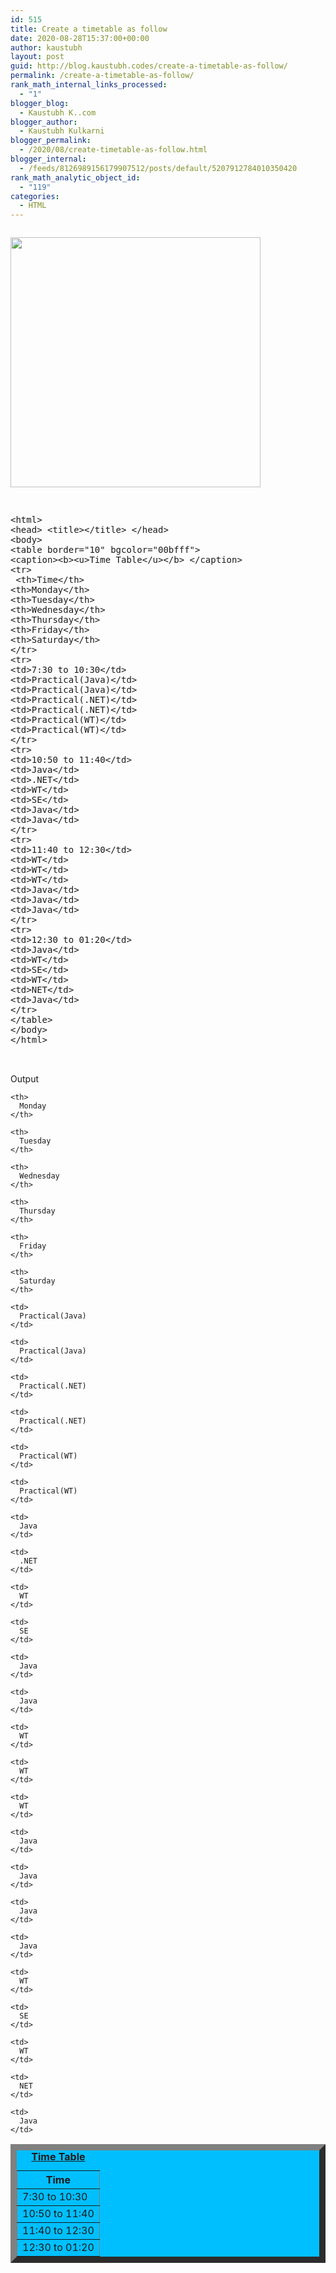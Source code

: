 ```yaml
---
id: 515
title: Create a timetable as follow
date: 2020-08-28T15:37:00+00:00
author: kaustubh
layout: post
guid: http://blog.kaustubh.codes/create-a-timetable-as-follow/
permalink: /create-a-timetable-as-follow/
rank_math_internal_links_processed:
  - "1"
blogger_blog:
  - Kaustubh K..com
blogger_author:
  - Kaustubh Kulkarni
blogger_permalink:
  - /2020/08/create-timetable-as-follow.html
blogger_internal:
  - /feeds/8126989156179907512/posts/default/5207912784010350420
rank_math_analytic_object_id:
  - "119"
categories:
  - HTML
---
```

<div style="clear: both;">
  <a href="https://1.bp.blogspot.com/-qK3zcfQcmN8/X0kkHmxMXQI/AAAAAAAAfhQ/XNWq6BZGLgMZqNkkbC7c6PSsjG__wQm4wCLcBGAsYHQ/s693/1.png" style="display: block; padding: 1em 0; text-align: none;"><img alt="" border="0" width="400" data-original-height="182" data-original-width="693" src="https://1.bp.blogspot.com/-qK3zcfQcmN8/X0kkHmxMXQI/AAAAAAAAfhQ/XNWq6BZGLgMZqNkkbC7c6PSsjG__wQm4wCLcBGAsYHQ/s400/1.png" /></a>
</div>

<pre><br />&lt;html><br />&lt;head> &lt;title>&lt;/title> &lt;/head><br />&lt;body><br />&lt;table border="10" bgcolor="00bfff"><br />&lt;caption>&lt;b>&lt;u>Time Table&lt;/u>&lt;/b> &lt;/caption><br />&lt;tr><br /> &lt;th>Time&lt;/th><br />&lt;th>Monday&lt;/th><br />&lt;th>Tuesday&lt;/th><br />&lt;th>Wednesday&lt;/th><br />&lt;th>Thursday&lt;/th><br />&lt;th>Friday&lt;/th><br />&lt;th>Saturday&lt;/th><br />&lt;/tr><br />&lt;tr><br />&lt;td>7:30 to 10:30&lt;/td><br />&lt;td>Practical(Java)&lt;/td><br />&lt;td>Practical(Java)&lt;/td><br />&lt;td>Practical(.NET)&lt;/td><br />&lt;td>Practical(.NET)&lt;/td><br />&lt;td>Practical(WT)&lt;/td><br />&lt;td>Practical(WT)&lt;/td><br />&lt;/tr><br />&lt;tr><br />&lt;td>10:50 to 11:40&lt;/td><br />&lt;td>Java&lt;/td><br />&lt;td>.NET&lt;/td><br />&lt;td>WT&lt;/td><br />&lt;td>SE&lt;/td><br />&lt;td>Java&lt;/td><br />&lt;td>Java&lt;/td><br />&lt;/tr><br />&lt;tr><br />&lt;td>11:40 to 12:30&lt;/td><br />&lt;td>WT&lt;/td><br />&lt;td>WT&lt;/td><br />&lt;td>WT&lt;/td><br />&lt;td>Java&lt;/td><br />&lt;td>Java&lt;/td><br />&lt;td>Java&lt;/td><br />&lt;/tr><br />&lt;tr><br />&lt;td>12:30 to 01:20&lt;/td><br />&lt;td>Java&lt;/td><br />&lt;td>WT&lt;/td><br />&lt;td>SE&lt;/td><br />&lt;td>WT&lt;/td><br />&lt;td>NET&lt;/td><br />&lt;td>Java&lt;/td><br />&lt;/tr><br />&lt;/table><br />&lt;/body><br />&lt;/html><br /><br /><br /></pre>

Output 

<table border="10" bgcolor="00bfff">
  <caption><b><u>Time Table</u></b> </caption> 
  
  <tr>
    <th>
      Time
    </th>
    
    <th>
      Monday
    </th>
    
    <th>
      Tuesday
    </th>
    
    <th>
      Wednesday
    </th>
    
    <th>
      Thursday
    </th>
    
    <th>
      Friday
    </th>
    
    <th>
      Saturday
    </th>
  </tr>
  
  <tr>
    <td>
      7:30 to 10:30
    </td>
    
    <td>
      Practical(Java)
    </td>
    
    <td>
      Practical(Java)
    </td>
    
    <td>
      Practical(.NET)
    </td>
    
    <td>
      Practical(.NET)
    </td>
    
    <td>
      Practical(WT)
    </td>
    
    <td>
      Practical(WT)
    </td>
  </tr>
  
  <tr>
    <td>
      10:50 to 11:40
    </td>
    
    <td>
      Java
    </td>
    
    <td>
      .NET
    </td>
    
    <td>
      WT
    </td>
    
    <td>
      SE
    </td>
    
    <td>
      Java
    </td>
    
    <td>
      Java
    </td>
  </tr>
  
  <tr>
    <td>
      11:40 to 12:30
    </td>
    
    <td>
      WT
    </td>
    
    <td>
      WT
    </td>
    
    <td>
      WT
    </td>
    
    <td>
      Java
    </td>
    
    <td>
      Java
    </td>
    
    <td>
      Java
    </td>
  </tr>
  
  <tr>
    <td>
      12:30 to 01:20
    </td>
    
    <td>
      Java
    </td>
    
    <td>
      WT
    </td>
    
    <td>
      SE
    </td>
    
    <td>
      WT
    </td>
    
    <td>
      NET
    </td>
    
    <td>
      Java
    </td>
  </tr>
</table>